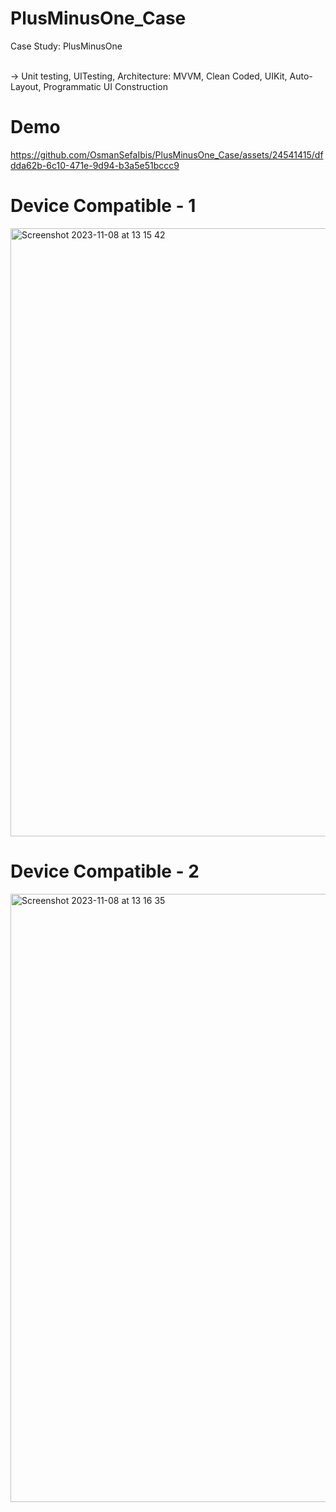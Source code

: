 # PlusMinusOne_Case
Case Study: PlusMinusOne <br />

<br />-> Unit testing, UITesting, Architecture: MVVM, Clean Coded, UIKit, Auto-Layout, Programmatic UI Construction <br />

# Demo
https://github.com/OsmanSefaIbis/PlusMinusOne_Case/assets/24541415/dfdda62b-6c10-471e-9d94-b3a5e51bccc9

# Device Compatible - 1
<img width="973" alt="Screenshot 2023-11-08 at 13 15 42" src="https://github.com/OsmanSefaIbis/PlusMinusOne_Case/assets/24541415/9b2b3ed2-e7eb-46ba-9c75-9247729b4683">

# Device Compatible - 2
<img width="973" alt="Screenshot 2023-11-08 at 13 16 35" src="https://github.com/OsmanSefaIbis/PlusMinusOne_Case/assets/24541415/1f345bc6-da74-4092-a671-92e9fd3d137f">



